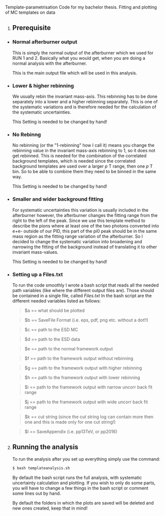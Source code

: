 Template-parametrisation
Code for my bachelor thesis.
Fitting and plotting of MC templates on data

1. ## Prerequisite
  * ### Normal afterburner output
     This is simply the normal output of the afterburner which we used for RUN 1
     and 2. Basically what you would get, when you are doing a normal analysis
     with the afterburner.

     This is the main output file which will be used in this analysis.

  * ### Lower & higher rebinning
     We usually rebin the invariant mass-axis. This rebinning has to be
     done separately into a lower and a higher rebinning separately. This is one of the
     systematic variations and is therefore needed for the calculation of the
     systematic uncertainties.

     This Setting is needed to be changed by hand!

  * ### No Rebinng
     No rebinning (or the "1-rebinning" how I call it) means you change the
     rebinning value in the invariant mass-axis rebinning to 1, so it does not
     get rebinned. This is needed for the combination of the correlated
     background templates, which is needed since the correlated background
     templates are used over a larger _p_ T range, then one _p_ T bin. So to be
     able to combine them they need to be binned in the same way.

     This Setting is needed to be changed by hand!

  * ### Smaller and wider background fitting
     For systematic uncertainties this variation is usually included in the
     afterburner however, the afterburner changes the fitting range from the
     right to the left of the peak. Since we use this template method to
     describe the pions where at least one of the two photons converted into
     e+e- outside of our PID, this part of the pi0 peak should be in the same
     mass region as the fitting range variation of the afterburner.
     So I decided to change the systematic variation into broadening and
     narrowing the fitting of the background instead of translating it to other
     invariant mass-values.

     This Setting is needed to be changed by hand!

  * ### Setting up a Files.txt
     To run the code smoothly I wrote a bash script that reads all the needed
     path variables (like where the different output files are). Those should be
     contained in a single file, called _Files.txt_
     In the bash script are the different needed variables listed as follows:

     > $a == what should be plotted

     > $b == SaveFile Format (i.e. eps, pdf, png etc. without a dot!!)

     > $c == path to the ESD MC

     > $d == path to the ESD data

     > $e == path to the normal framework output

     > $f == path to the framework output without rebinning

     > $g == path to the framework output with higher rebinning

     > $h == path to the framework output with lower rebinning

     > $i == path to the framework output with narrow uncorr back fit range

     > $j == path to the framework output with wide uncorr back fit range

     > $k == cut string (since the cut string log can contain more then one and this is made only for one cut string!)

     > $l == SaveAppendix (i.e. pp13TeV, or pp2016)


  2. ## Running the analysis
     To run the analysis after you set up everything simply use the command:
     ```bash
     $ bash templateanalysis.sh
     ```

     By default the bash script runs the full analysis, with systematic
     uncertainty calculation and plotting. If you wish to only do some parts,
     you will have to change a few things in the bash script or comment some
     lines out by hand.

     By default the folders in which the plots are saved will be deleted and new
     ones created, keep that in mind!
